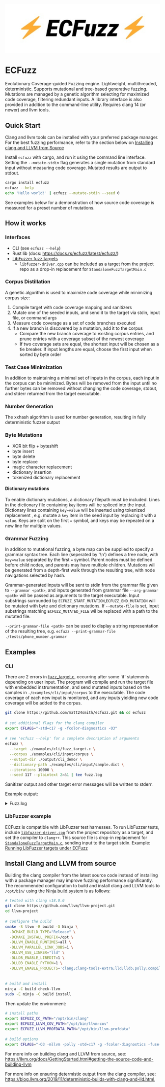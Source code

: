 <img style="display: block; margin-left: auto; margin-right: auto;" src="https://raw.githubusercontent.com/matt24smith/ecfuzz/master/examples/animate_logo/output/ecfuzz.gif" alt="ECFuzz"></img>

# ECFuzz
Evolutionary Coverage-guided Fuzzing engine. 
Lightweight, multithreaded, deterministic. 
Supports mutational and tree-based generative fuzzing.
Mutations are managed by a genetic algorithm selecting for maximized code coverage, filtering redundant inputs.
A library interface is also provided in addition to the command-line utility. 
Requires clang 14 (or newer) and llvm tools.


## Quick Start
Clang and llvm tools can be installed with your preferred package manager.
For the best fuzzing performance, refer to the section below on [Installing clang and LLVM from Source](#install-clang-and-llvm-from-source)

Install ``ecfuzz`` with cargo, and run it using the command line interface. 
Setting the ``--mutate-stdin`` flag generates a single mutation from standard input without measuring code coverage. 
Mutated results are output to stdout.


```bash
cargo install ecfuzz
ecfuzz --help
echo 'Hello world!' | ecfuzz --mutate-stdin --seed 0
```

See examples below for a demonstration of how source code coverage is measured for a preset number of mutations.

## How it works

### Interfaces
 - CLI (see `ecfuzz --help`)
 - Rust lib (docs: <https://docs.rs/ecfuzz/latest/ecfuzz/>)
 - [LibFuzzer fuzz targets](<https://www.llvm.org/docs/LibFuzzer.html#fuzz-target>)
    - `libfuzzer-driver.cpp` can be included as a target from the project repo as a drop-in replacement for `StandaloneFuzzTargetMain.c`

### Corpus Distillation
A genetic algorithm is used to maximize code coverage while minimizing corpus size:
1. Compile target with code coverage mapping and sanitizers
2. Mutate one of the seeded inputs, and send it to the target via stdin, input file, or command args
3. Measure code coverage as a set of code branches executed
4. If a new branch is discovered by a mutation, add it to the corpus
    - Compare the new branch coverage to existing corpus entries, and prune entries with a coverage subset of the newest coverage
    - If two coverage sets are equal, the shortest input will be chosen as a tie breaker. If input lengths are equal, choose the first input when sorted by byte order

### Test Case Minimization
In addition to maintaining a minimal set of inputs in the corpus, each input in the corpus can be minimized. Bytes will be removed from the input until no further bytes can be removed without changing the code coverage, stdout, and stderr returned from the target executable.


### Number Generation

The xxhash algorithm is used for number generation, resulting in fully deterministic fuzzer output

### Byte Mutations
- XOR bit flip + byteshift
- byte insert
- byte delete
- byte replace
- magic character replacement
- dictionary insertion
- tokenized dictionary replacement

#### Dictionary mutations
To enable dictionary mutations, a dictionary filepath must be included.
Lines in the dictionary file containing `key` items will be spliced into the input.
Dictionary lines containing `key=value` will be inserted using tokenized replacement , e.g. mutate a `key` item in the seed input by replacing it with a `value`. 
Keys are split on the first `=` symbol, and keys may be repeated on a new line for multiple values.


### Grammar Fuzzing
In addition to mutational fuzzing, a byte map can be supplied to specify a grammar syntax tree. 
Each line (seperated by '\n') defines a tree node, with `key=value` separated by the first `=` symbol.
Parent nodes must be defined before child nodes, and parents may have multiple children.
Mutations will be generated from a depth-first walk through the resulting tree, with node navigations selected by hash.

Grammar-generated inputs will be sent to stdin from the grammar file given to `--grammar <path>`, and inputs generated from grammar file `--arg-grammar <path>` will be passed as arguments to the target executable.
Input substrings surrounded by `ECFUZZ_START_MUTATION`,`ECFUZZ_END_MUTATION` will be mutated with byte and dictionary mutations.
If `--mutate-file` is set, input substrings matching `ECFUZZ_MUTATED_FILE` wil be replaced with a path to the mutated file.

`--print-grammar-file <path>` can be used to display a string representation of the resulting tree, e.g. `ecfuzz --print-grammar-file ./tests/phone_number.grammar`

## Examples

### CLI
There are 2 errors in [fuzz_target.c](https://github.com/matt24smith/ecfuzz/blob/master/examples/cli/fuzz_target.c), occurring after some 'if' statements depending on user input.
The program will compile and run the target file with embedded instrumentation, and send mutated inputs based on the samples in ``./examples/cli/input/corpus`` to the executable.
The code coverage of each new input is monitored, and any inputs yielding new code coverage will be added to the corpus.

```bash
git clone https://github.com/matt24smith/ecfuzz.git && cd ecfuzz

# set additional flags for the clang compiler 
export CFLAGS="-std=c17 -g -fcolor-diagnostics -O3"

# see 'ecfuzz --help' for a complete description of arguments
ecfuzz \
  --target ./examples/cli/fuzz_target.c \
  --corpus ./examples/cli/input/corpus \
  --output-dir ./output/cli_demo/ \
  --dictionary-path ./examples/cli/input/sample.dict \
  --iterations 10000 \
  --seed 117 --plaintext 2>&1 | tee fuzz.log

```

Sanitizer output and other target error messages will be written to stderr.

Example output:
<details>
<summary>
Fuzz.log
</summary>

```text
CFLAGS="-std=c17 -g -fcolor-diagnostics -O3 -fuse-ld=lld"
LDFLAGS="-fuse-ld=lld"
compiling...
target binary /home/matt/ecfuzz/output/cli_demo/ecfuzz_target.address-sanitized.fuzz_target.out newer than target source, skipping compilation...
target binary /home/matt/ecfuzz/output/cli_demo/ecfuzz_target.cfi-sanitized.fuzz_target.out newer than target source, skipping compilation...
target binary /home/matt/ecfuzz/output/cli_demo/ecfuzz_target.safe-stack-sanitized.fuzz_target.out newer than target source, skipping compilation...
target binary /home/matt/ecfuzz/output/cli_demo/ecfuzz_target.thread-sanitized.fuzz_target.out newer than target source, skipping compilation...
target binary /home/matt/ecfuzz/output/cli_demo/ecfuzz_target.memory-sanitized.fuzz_target.out newer than target source, skipping compilation...
target binary /home/matt/ecfuzz/output/cli_demo/ecfuzz_target.undefined-sanitized.fuzz_target.out newer than target source, skipping compilation...
done compiling
New coverage! execs: 512    pruned: 1  corpus size: 1    updating inputs...            
    CorpusInput:  { coverage: 2, lifetime: 1, preview: "000000000000000" }

coverage:     2/12     exec/s: 2626  corpus size: 1    unique crashes: 0    i: 512     
New coverage! execs: 535    pruned: 0  corpus size: 2    updating inputs...            
    CorpusInput:  { coverage: 3, lifetime: 1, preview: "AB0000000000000" }

coverage:     4/12     exec/s: 2548  corpus size: 2    unique crashes: 0    i: 535     
New coverage! execs: 773    pruned: 1  corpus size: 2    updating inputs...            
    CorpusInput:  { coverage: 4, lifetime: 1, preview: "GH0000000000000" }

coverage:     6/12     exec/s: 2159  corpus size: 2    unique crashes: 0    i: 773     
New coverage! execs: 1938   pruned: 1  corpus size: 2    updating inputs...            
    CorpusInput:  { coverage: 4, lifetime: 1, preview: "ABC000000000000" }

coverage:     7/12     exec/s: 1778  corpus size: 2    unique crashes: 0    i: 1938    
New coverage! execs: 1940   pruned: 1  corpus size: 2    updating inputs...            
    CorpusInput:  { coverage: 5, lifetime: 2, preview: "GHI000000000000" }

coverage:     8/12     exec/s: 1777  corpus size: 2    unique crashes: 0    i: 1940    
New coverage! execs: 2909   pruned: 1  corpus size: 2    updating inputs...            
    CorpusInput:  { coverage: 6, lifetime: 3, preview: "GHIJ000000000000" }

coverage:     9/12     exec/s: 1709  corpus size: 2    unique crashes: 0    i: 2909    
New coverage! execs: 3397   pruned: 1  corpus size: 2    updating inputs...            
    CorpusInput:  { coverage: 5, lifetime: 1, preview: "ABCD0000000000" }

coverage:    10/12     exec/s: 1693  corpus size: 2    unique crashes: 0    i: 3397    
New coverage! execs: 4218   pruned: 1  corpus size: 2    updating inputs...            
    CorpusInput:  { coverage: 6, lifetime: 2, preview: "ABCDE0000000000" }

coverage:    11/12     exec/s: 1670  corpus size: 2    unique crashes: 0    i: 4218    
New coverage! execs: 5142   pruned: 1  corpus size: 2    updating inputs...            
    CorpusInput:  { coverage: 7, lifetime: 4, preview: "GHIJK000000000" }

coverage:    12/12     exec/s: 1646  corpus size: 2    unique crashes: 0    i: 5142    

New crash! execs: 6165   pruned: 1   unique crashes: 1    updating crash log...                              
    CorpusInput:  { coverage: 6, lifetime: 2, preview: "ABCDE00000000" }
==3339243==WARNING: MemorySanitizer: use-of-uninitialized-value
    #0 0x55c542fd86b0 in do_comparison /home/matt/ecfuzz/examples/cli/fuzz_target.c:4:7
    #1 0x55c542fd86b0 in main /home/matt/ecfuzz/examples/cli/fuzz_target.c:40:3
    #2 0x7f908554accf  (/usr/lib/libc.so.6+0x27ccf) (BuildId: 023ea16fd6c04ef9cf094507024e6ecdb35e02ca)
    #3 0x7f908554ad89 in __libc_start_main (/usr/lib/libc.so.6+0x27d89) (BuildId: 023ea16fd6c04ef9cf094507024e6ecdb35e02ca)
    #4 0x55c542f422c4 in _start (/home/matt/ecfuzz/output/cli_demo/ecfuzz_target.memory-sanitized.fuzz_target.out+0x672c4)

SUMMARY: MemorySanitizer: use-of-uninitialized-value /home/matt/ecfuzz/examples/cli/fuzz_target.c:4:7 in do_comparison
Exiting

coverage:    12/12     exec/s: 1631  corpus size: 2    unique crashes: 1    i: 6165    

New crash! execs: 6400   pruned: 1   unique crashes: 2    updating crash log...                              
    CorpusInput:  { coverage: 7, lifetime: 4, preview: "GHIJKL00000000" }
crashing path B...
==3340218==WARNING: MemorySanitizer: use-of-uninitialized-value
    #0 0x561478b4671b in do_comparison /home/matt/ecfuzz/examples/cli/fuzz_target.c:10:15
    #1 0x561478b4671b in main /home/matt/ecfuzz/examples/cli/fuzz_target.c:40:3
    #2 0x7f13677afccf  (/usr/lib/libc.so.6+0x27ccf) (BuildId: 023ea16fd6c04ef9cf094507024e6ecdb35e02ca)
    #3 0x7f13677afd89 in __libc_start_main (/usr/lib/libc.so.6+0x27d89) (BuildId: 023ea16fd6c04ef9cf094507024e6ecdb35e02ca)
    #4 0x561478ab02c4 in _start (/home/matt/ecfuzz/output/cli_demo/ecfuzz_target.memory-sanitized.fuzz_target.out+0x672c4)

SUMMARY: MemorySanitizer: use-of-uninitialized-value /home/matt/ecfuzz/examples/cli/fuzz_target.c:10:15 in do_comparison
Exiting

coverage:    12/12     exec/s: 1630  corpus size: 2    unique crashes: 2    i: 6400    
coverage:    12/12     exec/s: 1607  corpus size: 2    unique crashes: 2    i: 10000   
```

</details>

### LibFuzzer example

ECFuzz is compatible with LibFuzzer test harnesses.
To run LibFuzzer tests, include [`libfuzzer-driver.cpp`](https://github.com/matt24smith/ecfuzz/blob/master/libfuzzer-driver.cpp) from the project repository as a target, and set the compiler to `clang++`. 
This source file is drop-in replacement for [`StandaloneFuzzTargetMain.c`](https://github.com/llvm-mirror/compiler-rt/blob/master/lib/fuzzer/standalone/StandaloneFuzzTargetMain.c), sending input to the target stdin.
Example: [Running LibFuzzer targets under ECFuzz](https://github.com/matt24smith/ecfuzz/blob/master/examples/libfuzzer-example/)

## Install Clang and LLVM from source

Building the clang compiler from the latest source code instead of installing with a package manager may improve fuzzing performance significantly.
The recommended configuration to build and install clang and LLVM tools to `/opt/bin/` using the [Ninja build system](https://ninja-build.org/) is as follows:

```bash
# tested with clang v18.0.0
git clone https://github.com/llvm/llvm-project.git
cd llvm-project

# configure the build
cmake -S llvm -B build -G Ninja \
  -DCMAKE_BUILD_TYPE="Release" \
  -DCMAKE_INSTALL_PREFIX=/opt \
  -DLLVM_ENABLE_RUNTIMES=all \
  -DLLVM_PARALLEL_LINK_JOBS=1 \
  -DLLVM_USE_LINKER="lld" \
  -DLLDB_ENABLE_LIBEDIT=1 \
  -DLLDB_ENABLE_PYTHON=1 \
  -DLLVM_ENABLE_PROJECTS='clang;clang-tools-extra;lld;lldb;polly;compiler-rt'


# build and install
ninja -C build check-llvm
sudo -E ninja -C build install
```

Then update the environment:
```bash
# install paths
export ECFUZZ_CC_PATH="/opt/bin/clang"
export ECFUZZ_LLVM_COV_PATH="/opt/bin/llvm-cov"
export ECFUZZ_LLVM_PROFDATA_PATH="/opt/bin/llvm-profdata"

# build options
export CFLAGS="-O3 -mllvm -polly -std=c17 -g -fcolor-diagnostics -fuse-ld=lld -fsanitize=undefined,address"
```

For more info on building clang and LLVM from source, see:
<https://llvm.org/docs/GettingStarted.html#getting-the-source-code-and-building-llvm>

For more info on ensuring determistic output from the clang compiler, see: 
<https://blog.llvm.org/2019/11/deterministic-builds-with-clang-and-lld.html>,
